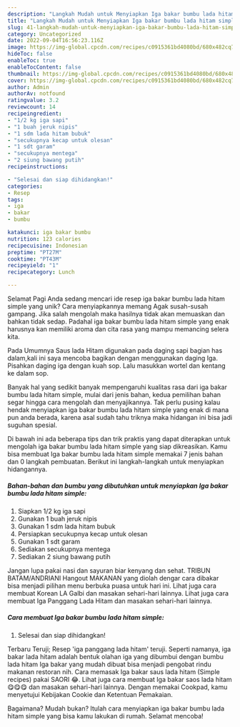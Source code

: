 ```yaml
---
description: "Langkah Mudah untuk Menyiapkan Iga bakar bumbu lada hitam simple yang Lezat Sekali"
title: "Langkah Mudah untuk Menyiapkan Iga bakar bumbu lada hitam simple yang Lezat Sekali"
slug: 41-langkah-mudah-untuk-menyiapkan-iga-bakar-bumbu-lada-hitam-simple-yang-lezat-sekali
category: Uncategorized
date: 2022-09-04T16:56:23.116Z
image: https://img-global.cpcdn.com/recipes/c0915361bd4080bd/680x482cq70/iga-bakar-bumbu-lada-hitam-simple-foto-resep-utama.jpg
hideToc: false
enableToc: true
enableTocContent: false
thumbnail: https://img-global.cpcdn.com/recipes/c0915361bd4080bd/680x482cq70/iga-bakar-bumbu-lada-hitam-simple-foto-resep-utama.jpg
cover: https://img-global.cpcdn.com/recipes/c0915361bd4080bd/680x482cq70/iga-bakar-bumbu-lada-hitam-simple-foto-resep-utama.jpg
author: Admin
authorAv: notfound
ratingvalue: 3.2
reviewcount: 14
recipeingredient:
- "1/2 kg iga sapi"
- "1 buah jeruk nipis"
- "1 sdm lada hitam bubuk"
- "secukupnya kecap untuk olesan"
- "1 sdt garam"
- "secukupnya mentega"
- "2 siung bawang putih"
recipeinstructions:

- "Selesai dan siap dihidangkan!"
categories:
- Resep
tags:
- iga
- bakar
- bumbu

katakunci: iga bakar bumbu 
nutrition: 123 calories
recipecuisine: Indonesian
preptime: "PT27M"
cooktime: "PT43M"
recipeyield: "1"
recipecategory: Lunch

---
```



Selamat Pagi Anda sedang mencari ide resep iga bakar bumbu lada hitam simple yang unik? Cara menyiapkannya memang Agak susah-susah gampang. Jika salah mengolah maka hasilnya tidak akan memuaskan dan bahkan tidak sedap. Padahal iga bakar bumbu lada hitam simple yang enak harusnya kan memiliki aroma dan cita rasa yang mampu memancing selera kita.


Pada Umumnya Saus lada Hitam digunakan pada daging sapi bagian has dalam,kali ini saya mencoba bagikan dengan menggunakan daging Iga. Pisahkan daging iga dengan kuah sop. Lalu masukkan wortel dan kentang ke dalam sop.

Banyak hal yang sedikit banyak mempengaruhi kualitas rasa dari iga bakar bumbu lada hitam simple, mulai dari jenis bahan, kedua pemilihan bahan segar hingga cara mengolah dan menyajikannya. Tak perlu pusing kalau hendak menyiapkan iga bakar bumbu lada hitam simple yang enak di mana pun anda berada, karena asal sudah tahu triknya maka hidangan ini bisa jadi suguhan spesial.


Di bawah ini ada beberapa tips dan trik praktis yang dapat diterapkan untuk mengolah iga bakar bumbu lada hitam simple yang siap dikreasikan. Kamu bisa membuat Iga bakar bumbu lada hitam simple memakai 7 jenis bahan dan 0 langkah pembuatan. Berikut ini langkah-langkah untuk menyiapkan hidangannya.

<!--inarticleads1-->

##### Bahan-bahan dan bumbu yang dibutuhkan untuk menyiapkan Iga bakar bumbu lada hitam simple:

1. Siapkan 1/2 kg iga sapi
1. Gunakan 1 buah jeruk nipis
1. Gunakan 1 sdm lada hitam bubuk
1. Persiapkan secukupnya kecap untuk olesan
1. Gunakan 1 sdt garam
1. Sediakan secukupnya mentega
1. Sediakan 2 siung bawang putih


Jangan lupa pakai nasi dan sayuran biar kenyang dan sehat. TRIBUN BATAM/ANDRIANI Hangout MAKANAN yang diolah dengar cara dibakar bisa menjadi pilihan menu berbuka puasa untuk hari ini. Lihat juga cara membuat Korean LA Galbi dan masakan sehari-hari lainnya. Lihat juga cara membuat Iga Panggang Lada Hitam dan masakan sehari-hari lainnya. 

<!--inarticleads2-->

##### Cara membuat Iga bakar bumbu lada hitam simple:


1. Selesai dan siap dihidangkan!

Terbaru Teruji; Resep &#39;iga panggang lada hitam&#39; teruji. Seperti namanya, iga bakar lada hitam adalah bentuk olahan iga yang dibumbui dengan bumbu lada hitam Iga bakar yang mudah dibuat bisa menjadi pengobat rindu makanan restoran nih. Cara memasak Iga bakar saus lada hitam (Simple recipes) pakai SAORI 😂. Lihat juga cara membuat Iga bakar saos lada hitam 😋😋😋 dan masakan sehari-hari lainnya. Dengan memakai Cookpad, kamu menyetujui Kebijakan Cookie dan Ketentuan Pemakaian. 

Bagaimana? Mudah bukan? Itulah cara menyiapkan iga bakar bumbu lada hitam simple yang bisa kamu lakukan di rumah. Selamat mencoba!
